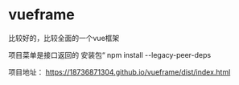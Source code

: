 # vueframe
比较好的，比较全面的一个vue框架

项目菜单是接口返回的
安装包“
npm install --legacy-peer-deps


项目地址：
https://18736871304.github.io/vueframe/dist/index.html

